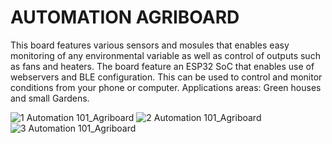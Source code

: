 # AUTOMATION AGRIBOARD
This board features various sensors and mosules that enables easy monitoring of any environmental variable as well as control of outputs such as fans and heaters.
The board feature an ESP32 SoC that enables use of webservers and BLE configuration. This can be used to control and monitor conditions from your phone or computer.
Applications areas: Green houses and small Gardens.

![1 Automation 101_Agriboard](https://user-images.githubusercontent.com/85989401/124233780-df300c00-db1b-11eb-9d10-0c4067676a3a.png)
![2 Automation 101_Agriboard](https://user-images.githubusercontent.com/85989401/124233791-e1926600-db1b-11eb-9866-f82885fe08b8.png)
![3 Automation 101_Agriboard](https://user-images.githubusercontent.com/85989401/124233795-e35c2980-db1b-11eb-849e-7adc06c130fc.png)


